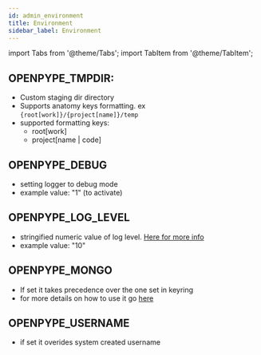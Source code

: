 ```yaml
---
id: admin_environment
title: Environment
sidebar_label: Environment
---
```


import Tabs from '@theme/Tabs';
import TabItem from '@theme/TabItem';

## OPENPYPE_TMPDIR:
 - Custom staging dir directory
 - Supports anatomy keys formatting. ex `{root[work]}/{project[name]}/temp`
 - supported formatting keys:
    - root[work]
    - project[name | code]

## OPENPYPE_DEBUG
 - setting logger to debug mode
 - example value: "1" (to activate)

## OPENPYPE_LOG_LEVEL
 - stringified numeric value of log level. [Here for more info](https://docs.python.org/3/library/logging.html#logging-levels)
 - example value: "10"

## OPENPYPE_MONGO
- If set it takes precedence over the one set in keyring
- for more details on how to use it go [here](admin_use#check-for-mongodb-database-connection)

## OPENPYPE_USERNAME
- if set it overides system created username
